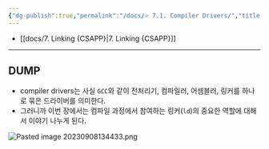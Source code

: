 ```yaml
---
{"dg-publish":true,"permalink":"/docs/⭐️ 7.1. Compiler Drivers/","title":"⭐️ 7.1. Compiler Drivers"}
---
```


- [[docs/7. Linking {CSAPP}\|7. Linking {CSAPP}]]
___

## DUMP

- compiler drivers는 사실 `GCC`와 같이 전처리기, 컴파일러, 어셈블러, 링커를 하나로 묶은 드라이버를 의미한다.
- 그러니까 이번 장에서는 컴파일 과정에서 참여하는 링커(`ld`)의 중요한 역할에 대해서 이야기 나누게 된다.

![Pasted image 20230908134433.png](/img/user/docs/assets/Pasted%20image%2020230908134433.png)
